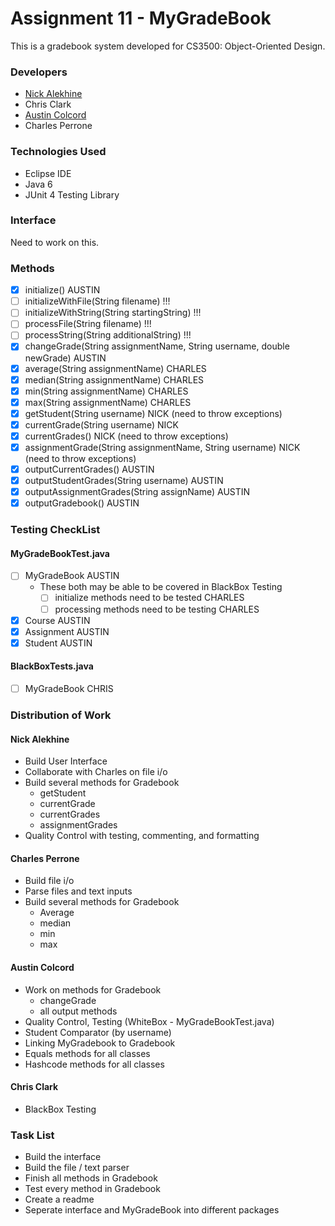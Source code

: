 Assignment 11 - MyGradeBook
===========================
This is a gradebook system developed for CS3500: Object-Oriented Design. 

### Developers
- [Nick Alekhine](https://github.com/alekhinen)
- Chris Clark
- [Austin Colcord](https://github.com/ajdcolcord)
- Charles Perrone

### Technologies Used
- Eclipse IDE
- Java 6
- JUnit 4 Testing Library

### Interface
Need to work on this.

### Methods
- [x] initialize() AUSTIN
- [ ] initializeWithFile(String filename) !!!
- [ ] initializeWithString(String startingString)  !!!
- [ ] processFile(String filename) !!!
- [ ] processString(String additionalString) !!!
- [x] changeGrade(String assignmentName, String username, double newGrade) AUSTIN
- [x] average(String assignmentName) CHARLES
- [x] median(String assignmentName) CHARLES
- [x] min(String assignmentName) CHARLES
- [x] max(String assignmentName) CHARLES
- [x] getStudent(String username) NICK (need to throw exceptions)
- [x] currentGrade(String username) NICK
- [x] currentGrades() NICK (need to throw exceptions)
- [x] assignmentGrade(String assignmentName, String username) NICK (need to throw exceptions)
- [x] outputCurrentGrades() AUSTIN
- [x] outputStudentGrades(String username) AUSTIN 
- [x] outputAssignmentGrades(String assignName) AUSTIN
- [X] outputGradebook() AUSTIN

### Testing CheckList
#### MyGradeBookTest.java
- [ ] MyGradeBook AUSTIN
	- These both may be able to be covered in BlackBox Testing
		- [ ] initialize methods need to be tested CHARLES
		- [ ] processing methods need to be testing CHARLES
- [x] Course AUSTIN
- [x] Assignment AUSTIN
- [x] Student AUSTIN
#### BlackBoxTests.java
- [ ] MyGradeBook CHRIS


### Distribution of Work
#### Nick Alekhine
- Build User Interface
- Collaborate with Charles on file i/o
- Build several methods for Gradebook 
    - getStudent 
    - currentGrade 
    - currentGrades
    - assignmentGrades
- Quality Control with testing, commenting, and formatting

#### Charles Perrone
- Build file i/o 
- Parse files and text inputs
- Build several methods for Gradebook
    - Average
    - median
    - min
    - max

#### Austin Colcord
- Work on methods for Gradebook
    - changeGrade
    - all output methods
- Quality Control, Testing (WhiteBox - MyGradeBookTest.java)
- Student Comparator (by username)
- Linking MyGradebook to Gradebook
- Equals methods for all classes
- Hashcode methods for all classes

#### Chris Clark
- BlackBox Testing

### Task List
- Build the interface
- Build the file / text parser
- Finish all methods in Gradebook
- Test every method in Gradebook
- Create a readme
- Seperate interface and MyGradeBook into different packages


